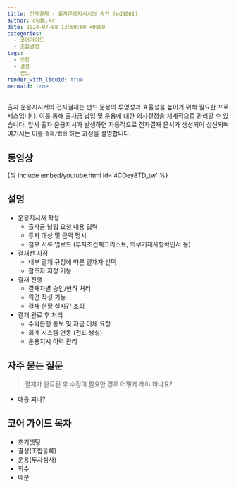 ```yaml
---
title: 전자결재 - 출자운용지시서의 승인 (ed0001)
author: dkdk.kr
date: 2024-07-08 13:00:00 +0800
categories:
  - 코어가이드
  - 조합결성
tags:
  - 조합
  - 결성
  - 펀드
render_with_liquid: true
mermaid: true
---
```

출자 운용지시서의 전자결재는 펀드 운용의 투명성과 효율성을 높이기 위해 필요한 프로세스입니다. 이를 통해 출자금 납입 및 운용에 대한 의사결정을 체계적으로 관리할 수 있습니다. 앞서 출자 운용지시가 발생하면 자동적으로 전자결재 문서가 생성되어 상신되며 여기서는 이를 `결재/합의` 하는 과정을 설명합니다.

## 동영상

{% include embed/youtube.html id='4COey8TD_tw' %}

## 설명

- 운용지시서 작성
    - 출자금 납입 요청 내용 입력
    - 투자 대상 및 금액 명시
    - 첨부 서류 업로드 (투자조건체크리스트, 의무기재사항확인서 등)
- 결재선 지정
    - 내부 결재 규정에 따른 결재자 선택
    - 참조자 지정 기능
- 결재 진행
    - 결재자별 승인/반려 처리
    - 의견 작성 기능
    - 결재 현황 실시간 조회
- 결재 완료 후 처리
    - 수탁은행 통보 및 자금 이체 요청
    - 회계 시스템 연동 (전표 생성)
    - 운용지시 이력 관리

## 자주 묻는 질문

>결재가 완료된 후 수정이 필요한 경우 어떻게 해야 하나요?

- 대응 되나?
## 코어 가이드 목차

- 초기셋팅
- 결성(조합등록)
- 운용(투자심사)
- 회수
- 배분
